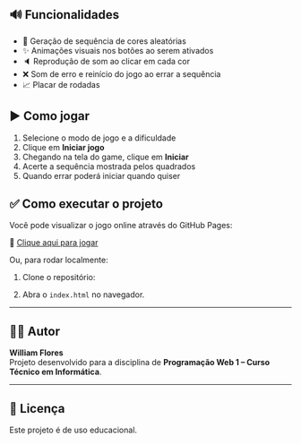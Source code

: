 ## 🔊 Funcionalidades

- 🔁 Geração de sequência de cores aleatórias
- ✨ Animações visuais nos botões ao serem ativados
- 🔈 Reprodução de som ao clicar em cada cor
- ❌ Som de erro e reinício do jogo ao errar a sequência
- 📈 Placar de rodadas

## ▶️ Como jogar

1. Selecione o modo de jogo e a dificuldade
2. Clique em **Iniciar jogo**
3. Chegando na tela do game, clique em **Iniciar**
4. Acerte a sequência mostrada pelos quadrados
5. Quando errar poderá iniciar quando quiser

## ✅ Como executar o projeto

Você pode visualizar o jogo online através do GitHub Pages:

🔗 [Clique aqui para jogar]([https://willflores-fox.github.io/Jogo_Genius/])

Ou, para rodar localmente:

1. Clone o repositório:


2. Abra o `index.html` no navegador.

---

## 👨‍💻 Autor

**William Flores**  
Projeto desenvolvido para a disciplina de **Programação Web 1 – Curso Técnico em Informática**.

---

## 📝 Licença

Este projeto é de uso educacional.
